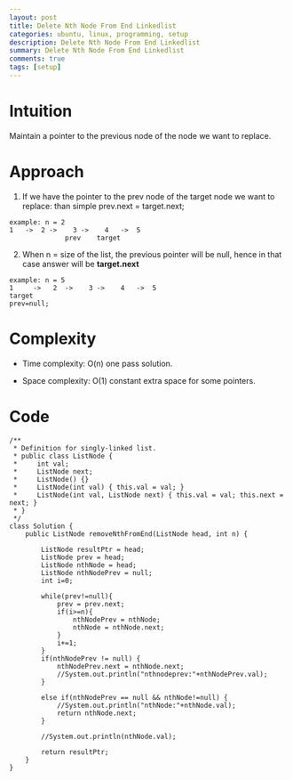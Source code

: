 ```yaml
---
layout: post
title: Delete Nth Node From End Linkedlist
categories: ubuntu, linux, programming, setup
description: Delete Nth Node From End Linkedlist
summary: Delete Nth Node From End Linkedlist
comments: true
tags: [setup]
---
```

# Intuition
Maintain a pointer to the previous node of the node we want to  replace. 


# Approach

1. If we have the pointer to the prev node of the target node we want to replace: than simple prev.next = target.next;
```
example: n = 2
1   ->  2 ->    3 ->    4   ->  5
              prev    target    
```
2. When n = size of the list, the previous pointer will be null, hence in that case answer will be <b>target.next</b>
```
example: n = 5
1     ->   2  ->    3 ->    4   ->  5
target         
prev=null;     
```


# Complexity
- Time complexity:
    O(n) one pass solution.

- Space complexity:
O(1) constant extra space for some pointers.

# Code
```
/**
 * Definition for singly-linked list.
 * public class ListNode {
 *     int val;
 *     ListNode next;
 *     ListNode() {}
 *     ListNode(int val) { this.val = val; }
 *     ListNode(int val, ListNode next) { this.val = val; this.next = next; }
 * }
 */
class Solution {
    public ListNode removeNthFromEnd(ListNode head, int n) {
        
        ListNode resultPtr = head;
        ListNode prev = head;
        ListNode nthNode = head;
        ListNode nthNodePrev = null;
        int i=0;

        while(prev!=null){
            prev = prev.next;
            if(i>=n){
                nthNodePrev = nthNode;
                nthNode = nthNode.next;
            } 
            i+=1;
        }
        if(nthNodePrev != null) {
            nthNodePrev.next = nthNode.next;
            //System.out.println("nthnodeprev:"+nthNodePrev.val);
        }
        
        else if(nthNodePrev == null && nthNode!=null) {
            //System.out.println("nthNode:"+nthNode.val);
            return nthNode.next;
        }

        //System.out.println(nthNode.val);

        return resultPtr;
    }
}
```